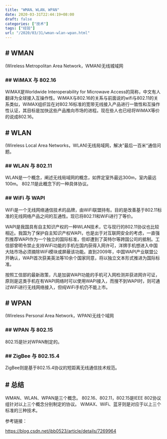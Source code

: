```yaml
---
title: "WMAN、WLAN、WPAN"
date: 2020-03-31T22:44:19+08:00
draft: false
categories: ["技术"]
tags: ["经验"]
url: "/2020/03/31/wman-wlan-wpan.html"
---
```


## # WMAN

(Wireless Metropolitan Area Network，WMAN)无线城域网



### ## WiMAX 与 802.16
WiMAX是Worldwide Interoperability for Microwave Access的简称，中文有人翻译为全球接入互操作性。WiMAX与802.16的关系与前面说的wifi与802.11的关系类似，WiMAX组织旨在对802.16标准的宽带无线接入产品进行一致性和互操作性认证，其目标是加快这些产品推向市场的进程。现在些人也已经将WiMAX等价的说成802.16。





## # WLAN
(Wireless Local Area Networks，WLAN)无线局域网，解决”最后一百米“通信问题。



### ## WLAN 与 802.11
WLAN是一个概念，阐述无线局域网的概念，如界定室外最远300m，室内最远100m。
802.11是此概念下的一种具体协议。



### ## WiFi 与 WAPI
WiFi是一个无线网络通信技术的品牌，由WiFi联盟持有。目的是改善基于802.11标准的无线网络产品之间的互通性。现已将802.11和WiFi进行了等价。

WAPI是我国具有自主知识产权的一种WLAN技术，它与现行的802.11协议也比较相近。我国为了保护自主知识产权WAPI，也是出于对互联网安全的考虑，一直强烈推荐WAPI作为一个独立的国际标准，但却遭到了英特尔等跨国公司的抵制。工信部曾明令禁止支持WiFi功能的手机在国内获得入网许可，洋牌手机想进入中国大陆市场必须摘除WiFi模块或屏蔽该功能。直到2009年，中国WAPI产业联盟公开确认，WAPI首次获美英法等10余个国家同意，将以独立文本形式推进为国际标准。

按照工信部的最新政策，凡是加装WAPI功能的手机可入网检测并获进网许可证，原则是这类手机在有WAPI网络时可以使用WAPI接入，而搜不到WAPI时，则可通过WiFi进行无线网络接入，但纯WiFi手机仍不能上市。





## # WPAN
(Wireless Personal Area Network，WPAN)无线个域网



### ## WPAN 与 802.15
802.15是针对WPAN制定的。



### ## ZigBee 与 802.15.4
ZigBee则是基于802.15.4协议的短距离无线通信技术规范。



## # 总结
WMAN、WLAN、WPAN是三个概念。
802.16、802.11，802.15是IEEE 802协议组针对以上三个概念分别制定的协议。
WiMAX、WiFi、蓝牙则是对应于以上三个标准的三种技术。





参考链接：

https://blog.csdn.net/jbb0523/article/details/7269964